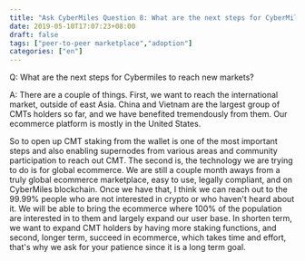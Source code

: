 ```yaml
---
title: "Ask CyberMiles Question 8: What are the next steps for CyberMiles to reach new markets?"
date: 2019-05-10T17:07:23+08:00
draft: false
tags: ["peer-to-peer marketplace","adoption"]
categories: ["en"]
---
```


Q: What are the next steps for Cybermiles to reach new markets?


A: There are a couple of things. First, we want to reach the international market, outside of east Asia. China and Vietnam are the largest group of CMTs holders so far, and we have benefited tremendously from them. Our ecommerce platform is mostly in the United States. 

So to open up CMT staking from the wallet is one of the most important steps and also enabling supernodes from various areas and community participation to reach out CMT.
The second is, the technology we are trying to do is for global ecommerce. We are still a couple month aways from a truly global ecommerce marketplace, easy to use, legally compliant, and on CyberMiles blockchain. Once we have that, I think we can reach out to the 99.99% people who are not interested in crypto or who haven't heard about it. We will be able to bring the ecommerce where 100% of the population are interested in to them and largely expand our user base. In shorten term, we want to expand CMT holders by having more staking functions, and second, longer term, succeed in ecommerce, which takes time and effort, that's why we ask for your patience since it is a long term goal. 


